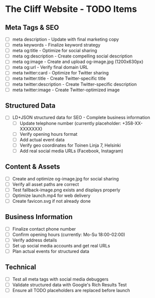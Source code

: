 # The Cliff Website - TODO Items

## Meta Tags & SEO
- [ ] meta description - Update with final marketing copy
- [ ] meta keywords - Finalize keyword strategy  
- [ ] meta og:title - Optimize for social sharing
- [ ] meta og:description - Create compelling social description
- [ ] meta og:image - Create and upload og-image.jpg (1200x630px)
- [ ] meta og:url - Verify final domain URL
- [ ] meta twitter:card - Optimize for Twitter sharing
- [ ] meta twitter:title - Create Twitter-specific title
- [ ] meta twitter:description - Create Twitter-specific description  
- [ ] meta twitter:image - Create Twitter-optimized image

## Structured Data
- [ ] LD+JSON structured data for SEO - Complete business information
  - [ ] Update telephone number (currently placeholder: +358-XX-XXXXXXX)
  - [ ] Verify opening hours format
  - [ ] Add actual event data
  - [ ] Verify geo coordinates for Toinen Linja 7, Helsinki
  - [ ] Add real social media URLs (Facebook, Instagram)

## Content & Assets
- [ ] Create and optimize og-image.jpg for social sharing
- [ ] Verify all asset paths are correct
- [ ] Test fallback-image.png exists and displays properly
- [ ] Optimize launch.mp4 for web delivery
- [ ] Create favicon.svg if not already done

## Business Information
- [ ] Finalize contact phone number
- [ ] Confirm opening hours (currently: Mo-Su 18:00-02:00)
- [ ] Verify address details
- [ ] Set up social media accounts and get real URLs
- [ ] Plan actual events for structured data

## Technical
- [ ] Test all meta tags with social media debuggers
- [ ] Validate structured data with Google's Rich Results Test
- [ ] Ensure all TODO placeholders are replaced before launch 